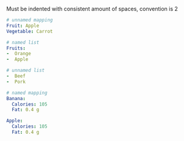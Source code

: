 Must be indented with consistent amount of spaces, convention is 2

```yaml
# unnamed mapping
Fruit: Apple
Vegetable: Carrot

# named list
Fruits:
-  Orange
-  Apple

# unnamed list
-  Beef
-  Pork

# named mapping
Banana:
  Calories: 105
  Fat: 0.4 g

Apple:
  Calories: 105
  Fat: 0.4 g
```